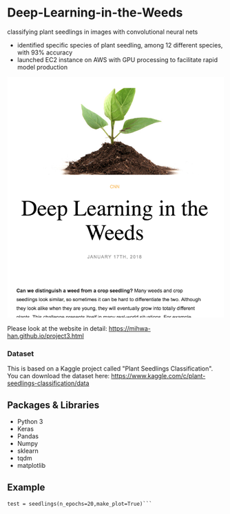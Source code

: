 # Deep-Learning-in-the-Weeds

classifying plant seedlings in images with convolutional neural nets
- identified specific species of plant seedling, among 12 different species, with 93% accuracy
- launched EC2 instance on AWS with GPU processing to facilitate rapid model production

<p align="center">

  <img src="./img/plant.png" >

</p>

Please look at the website in detail: https://mihwa-han.github.io/project3.html

### Dataset
This is based on a Kaggle project called "Plant Seedlings Classification".
You can download the dataset here: 
https://www.kaggle.com/c/plant-seedlings-classification/data

## Packages & Libraries
- Python 3
- Keras
- Pandas
- Numpy
- sklearn
- tqdm
- matplotlib

## Example

```from final_code_oop import seedlings  
test = seedlings(n_epochs=20,make_plot=True)```

